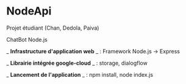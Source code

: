 # NodeApi
Projet étudiant (Chan, Dedola, Paiva)

ChatBot Node.js

_ **Infrastructure d'application web** _ : Framework Node.js -\> Express

_ **Librairie intégrée google-cloud** _ : storage, dialogflow

_ **Lancement de l'application** _ : npm install, node index.js
                                     
                                     
